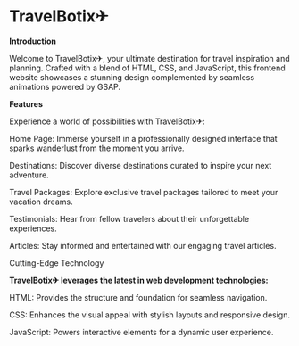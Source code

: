 # TravelBotix✈

**Introduction**

Welcome to TravelBotix✈, your ultimate destination for travel inspiration and planning. Crafted with a blend of HTML, CSS, and JavaScript, this frontend website showcases a stunning design complemented by seamless animations powered by GSAP.

**Features**

Experience a world of possibilities with TravelBotix✈:

Home Page: Immerse yourself in a professionally designed interface that sparks wanderlust from the moment you arrive.

Destinations: Discover diverse destinations curated to inspire your next adventure.

Travel Packages: Explore exclusive travel packages tailored to meet your vacation dreams.

Testimonials: Hear from fellow travelers about their unforgettable experiences.

Articles: Stay informed and entertained with our engaging travel articles.

Cutting-Edge Technology

**TravelBotix✈ leverages the latest in web development technologies:**

HTML: Provides the structure and foundation for seamless navigation.

CSS: Enhances the visual appeal with stylish layouts and responsive design.

JavaScript: Powers interactive elements for a dynamic user experience.
